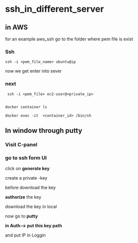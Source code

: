 # ssh_in_different_server


## in AWS

for an example aws_ssh
go to the folder where pem file is exist

### Ssh

```
ssh -i <pem_file_name> ubuntu@ip
```

now we get enter into sever

### next

```
 ssh -i <pem_file> ec2-user@<private_ip>


docker container ls

docker exec -it  <container_id> /bin/sh

```






## In window through putty 


### Visit C-panel 


### go to ssh form UI

click on  __generate key__

create a private -key

before download the key

__authorize__ the key

 download the key in local

now go to __putty__ 

**in Auth--> put this key path**


and put IP in Loggin


